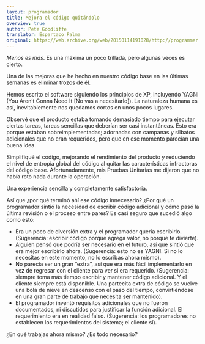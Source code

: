 ```yaml
---
layout: programador
title: Mejora el código quitándolo
overview: true
author: Pete Goodliffe
translator: Espartaco Palma
original: https://web.archive.org/web/20150114191028/http://programmer.97things.oreilly.com/wiki/index.php/Improve_Code_by_Removing_It
---
```


_Menos es más_. Es una máxima un poco trillada, pero algunas veces es
cierto.

Una de las mejoras que he hecho en nuestro código base en las últimas
semanas es eliminar trozos de él.

Hemos escrito el software siguiendo los principios de XP, incluyendo
YAGNI (You Aren’t Gonna Need It [No vas a necesitarlo]). La naturaleza
humana es así, inevitablemente nos quedamos cortos en unos pocos
lugares.

Observé que el producto estaba tomando demasiado tiempo para ejecutar
ciertas tareas, tareas sencillas que deberían ser casi instantáneas.
Esto era porque estaban sobreimplementadas; adornadas con campanas y
silbatos adicionales que no eran requeridos, pero que en ese momento
parecían una buena idea.

Simplifiqué el código, mejorando el rendimiento del producto y
reduciendo el nivel de entropía global del código al quitar las
características infractoras del código base. Afortunadamente, mis
Pruebas Unitarias me dijeron que no había roto nada durante la
operación.

Una experiencia sencilla y completamente satisfactoria.

Así que ¿por qué terminó ahí ese código innecesario? ¿Por qué un
programador sintió la necesidad de escribir código adicional y cómo pasó
la última revisión o el proceso entre pares? Es casi seguro que sucedió
algo como esto:

* Era un poco de diversión extra y el programador quería escribirlo.
(Sugerencia: escribir código porque agrega valor, no porque te
divierte).
* Alguien pensó que podría ser necesario en el futuro, así que sintió que
era mejor escribirlo ahora. (Sugerencia: esto no es YAGNI. Si no lo
necesitas en este momento, no lo escribas ahora mismo).
* No parecía ser un gran “extra”, así que era más fácil implementarlo en
vez de regresar con el cliente para ver si era requerido. (Sugerencia:
siempre toma más tiempo escribir y mantener código adicional. Y el
cliente siempre está disponible. Una partecita extra de código se vuelve
una bola de nieve en descenso con el paso del tiempo, convirtiéndose en
una gran parte de trabajo que necesita ser mantenido).
* El programador inventó requisitos adicionales que no fueron
documentados, ni discutidos para justificar la función adicional. El
requerimiento era en realidad falso. (Sugerencia: los programadores no
establecen los requerimientos del sistema; el cliente sí).

¿En qué trabajas ahora mismo? ¿Es todo necesario?
